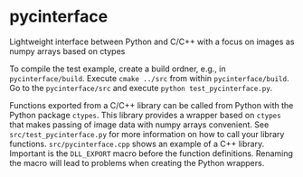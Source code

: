 # pycinterface
Lightweight interface between Python and C/C++ with a focus on images as numpy arrays based on ctypes

To compile the test example,
create a build ordner, e.g., in ```pycinterface/build```. Execute ```cmake ../src``` from within ```pycinterface/build```. Go to the ```pycinterface/src``` and execute ```python test_pycinterface.py```.

Functions exported from a C/C++ library can be called from Python with the Python package ```ctypes```. This library provides a wrapper based on ```ctypes``` that makes passing of image data with numpy arrays convenient. See ```src/test_pycinterface.py``` for more information on how to call your library functions. ```src/pycinterface.cpp``` shows an example of a C++ library. Important is the ```DLL_EXPORT``` macro before the function definitions. Renaming the macro will lead to problems when creating the Python wrappers. 
